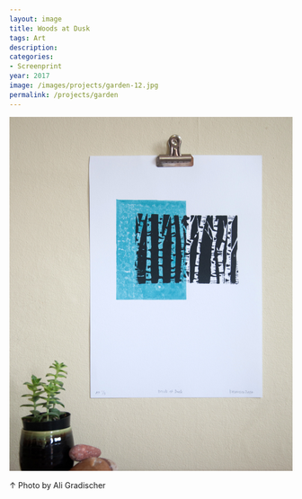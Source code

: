 ```yaml
---
layout: image
title: Woods at Dusk
tags: Art
description:
categories:
- Screenprint
year: 2017
image: /images/projects/garden-12.jpg
permalink: /projects/garden
---
```


<img src="/images/projects/garden-12.jpg">
<div class="images-right"><p>&uarr; Photo by Ali Gradischer</p></div>
<section class="clear"></section>

<!--Footnotes -->

